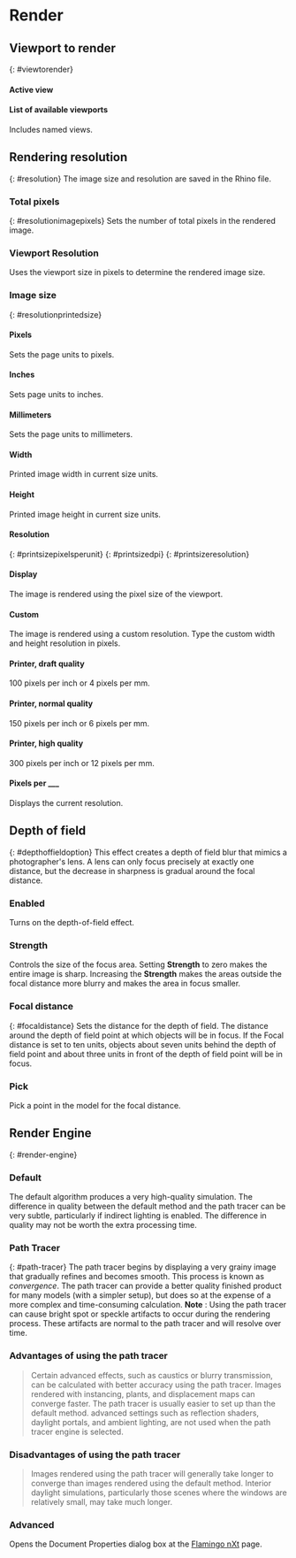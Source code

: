 ---
---


# Render

## Viewport to render
{: #viewtorender}

#### Active view

#### List of available viewports
Includes named views.

## Rendering resolution
{: #resolution}
The image size and resolution are saved in the Rhino file.

### Total pixels
{: #resolutionimagepixels}
Sets the number of total pixels in the rendered image.

### Viewport Resolution
Uses the viewport size in pixels to determine the rendered image size.

### Image size
{: #resolutionprintedsize}

#### Pixels
Sets the page units to pixels.

#### Inches
Sets page units to inches.

#### Millimeters
Sets the page units to millimeters.

#### Width
Printed image width in current size units.

#### Height
Printed image height in current size units.

#### Resolution
{: #printsizepixelsperunit}
{: #printsizedpi}
{: #printsizeresolution}

#### Display
The image is rendered using the pixel size of the viewport.

#### Custom
The image is rendered using a custom resolution. Type the custom width and height resolution in pixels.

#### Printer, draft quality
100 pixels per inch or 4 pixels per mm.

#### Printer, normal quality
150 pixels per inch or 6 pixels per mm.

#### Printer, high quality
300 pixels per inch or 12 pixels per mm.

#### Pixels per ___
Displays the current resolution.

## Depth of field
{: #depthoffieldoption}
This effect creates a depth of field blur that mimics a photographer's lens. A lens can only focus precisely at exactly one distance, but the decrease in sharpness is gradual around the focal distance.

### Enabled
Turns on the depth-of-field effect.

### Strength
Controls the size of the focus area. Setting **Strength** to zero makes the entire image is sharp. Increasing the **Strength** makes the areas outside the focal distance more blurry and makes the area in focus smaller.

### Focal distance
{: #focaldistance}
Sets the distance for the depth of field. The distance around the depth of field point at which objects will be in focus. If the Focal distance is set to ten units, objects about seven units behind the depth of field point and about three units in front of the depth of field point will be in focus.

### Pick
Pick a point in the model for the focal distance.

## Render Engine
{: #render-engine}

### Default
The default algorithm produces a very high-quality simulation. The difference in quality between the default method and the path tracer can be very subtle, particularly if indirect lighting is enabled. The difference in quality may not be worth the extra processing time.

### Path Tracer
{: #path-tracer}
The path tracer begins by displaying a very grainy image that gradually refines and becomes smooth. This process is known as *convergence*. The path tracer can provide a better quality finished product for many models (with a simpler setup), but does so at the expense of a more complex and time-consuming calculation.
 **Note** : Using the path tracer can cause bright spot or speckle artifacts to occur during the rendering process. These artifacts are normal to the path tracer and will resolve over time.

### Advantages of using the path tracer

>Certain advanced effects, such as caustics or blurry transmission, can be calculated with better accuracy using the path tracer.
>Images rendered with instancing, plants, and displacement maps can converge faster.
>The path tracer is usually easier to set up than the default method. advanced settings such as reflection shaders, daylight portals, and ambient lighting, are not used when the path tracer engine is selected.

### Disadvantages of using the path tracer

>Images rendered using the path tracer will generally take longer to converge than images rendered using the default method. Interior daylight simulations, particularly those scenes where the windows are relatively small, may take much longer.

###  **Advanced**
Opens the Document Properties dialog box at the [Flamingo nXt](documentproperties-flamingo.html) page.
